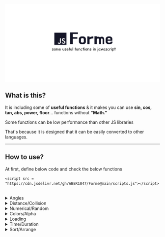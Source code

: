 <div align="center">

<img src = "imgs/repo_templ.png" width = "900px">

</div>


## What is this?

It is including some of **useful functions** & it makes you can use **sin, cos, tan, abs, power, floor**... functions without **"Math."**

Some functions can be low performance than other JS libraries

That's because it is designed that it can be easily converted to other languages.

-------------

## How to use?

At first, define below code and check the below functions

```
<script src = "https://cdn.jsdelivr.net/gh/ABER1047/Forme@main/scripts.js"></script>
```

</br>









<details>
<summary>Angles</summary>


### point_direction(x1,y1,x2,y2)

-------------

<div align="center">

<img width="450px" src = imgs/img_angle.PNG />

This function returns the direction of a vector formed by the specified components [x1,y1] and [x2,y2]

</div>

</br>


### point_direction2(x1,y1,x2,y2,x3,y3)

-------------

<div align="center">

<img width="450px" src = imgs/angle_3.PNG />

This function returns the direction(radian) of a vector formed by the specified components [x1,y1], [x2,y2], [x3,y3]

</div>

</br>





### correct_deg(deg)  /  correct_rad(rad)

-------------

<div align="center">

This function corrects degree value when it is over than 360 degree or negative degree into positive 0~360 degree

Example, 390 degree will be corrected to 30 degree.

</div>

</br>




### rad(deg)

-------------

<div align="center">

It converts degree to radian

</div>

</br>


### deg(rad)

-------------

<div align="center">

It converts radian to degree

</div>

</br>


### Etc.


<div align="center">

pi()

sin(rad) / asin(rad) / arcsin(rad) / asinh(rad)

cos(rad) / acos(rad) / arccos(rad) / acosh(rad)

tan(rad) / atan(rad) / arctan(rad) / atanh(rad) / atan2(rad)



-------------


functions which can be used without "Math."

It is more convenient to use with deg(rad) function or rad(deg) functions.

</div>

</br>


</details>











<details>
<summary>Distance/Collision</summary>


### point_distance(x1,y1,x2,y2)

-------------

<div align="center">

<img width="420px" src = imgs/img_distance.PNG />

This function returns the length of a vector formed by the specified components [x1,y1] and [x2,y2]

you can use this function when you want to get distance between two points

</div>

</br>




### point_distance_3d(x1,y1,z1,x2,y2,z2)

-------------

<div align="center">

This function takes the supplied components of the vector and returns the length (distance) of the vector. 
  
It works in exactly the same way as point_distance() but with the addition of factoring in the z value (depth) for use in 3D space.

</div>

</br>



### place_meeting_point(x1,y1,x2,y2,rad)

-------------

<div align="center">

<img width="450px" src = imgs/img_place_meeting_point.PNG />

This function returns "true" when a point met or be inside a circle

</div>


</br>


### place_meeting_circle(x1,y1,x2,y2,rad1,rad2)

-------------
<div align="center">

<img width="550px" src = imgs/img_place_meeting.PNG />

This function returns "true" when two circles(collision mask) met

</div>

</br>

</details>










<details>
<summary>Numerical/Random</summary>


### irandom_range(range_1,range_2)

-------------

<div align="center">

You supply the low value for the range as well as the high value, and the function will return a random integer value within (and including) the given range

For example, irandom_range(10, 35) will return an integer between 10 and 35 inclusive

</div>



</br>


### irandom_return()

-------------

<div align="center">

You can get -1 or 1 value by 50% chance
  
</div>



</br>
  
### correct_value(value,min,max)

-------------

<div align="center">

You can limit the value of range of numbers
  
</div>
  
#### Example
```

var a = 10

//limit the value of range
a = correct_value(a,0,5);

//it returns 5
console.log(a);
  
```




</br>
  
### sign_without(value)

-------------

<div align="center">

it functions same as "Math.sign(value)"
but, when the value of sign was "0", it returns -1 or 1 by 50% chance
  
</div>
  


</br></br></br>
  
### choose(val0, val1, val2, …, max_val)

-------------

<div align="center">

it chooses the values from above parameters and returns it.
  
</div>
  
  
#### Example
```

//limit the value of range
var a = choose("A","B","C",1,2,3);

//it returns "A" or "B" or "C" or 1 or 2 or 3 by same chances
console.log(a);
  
```



</br></br></br>
  
### factorial(n)

-------------

<div align="center">

it returns mathematical factorial value
  
</div>
  
  





</br></br></br>
  
### permutation(n,r)

-------------

<div align="center">

it returns mathematical permutation value
  
</div>
  
  








</br></br></br>
  
### combination(n,r)

-------------

<div align="center">

it returns mathematical combination value
  
</div>
  
  
  
  
  
  
</br></br></br>
  
### average(val0, val1, val2, …, max_val)

-------------

<div align="center">

This function returns averaged value
  
</div>
  





</br></br></br>
  
### arithmetic_seq(firstTerm,lastTerm,n)

-------------

<div align="center">
  
<img width="450px" src = "https://images.saymedia-content.com/.image/t_share/MTc0NDcxMzQ5ODYxODg1NTc0/how-to-find-the-general-term-of-arithmetic-and-geometric-sequences.png" />
  

This function returns sum of arithmetic sequence
  
It is useful when you want to get sum of repeated things
  
example, if you want to get the result of "1+3+5+7+ ... + 77"
  
</div>





</br></br></br>
  
### geometric_seq(firstTerm,commonRatio,n)

-------------

<div align="center">
  
<img width="450px" src = "https://images.saymedia-content.com/.image/t_share/MTc0NDcxMzQ5ODYxODg1NTc0/how-to-find-the-general-term-of-arithmetic-and-geometric-sequences.png" />
  

This function returns sum of geometric sequence
  
</div>





</br></br></br>
  
### inf_geometric_seq(firstTerm,commonRatio)

-------------

<div align="center">

This function returns sum of infinite geometric sequence
  
</div>
  




</br></br></br>
  
### highest_num(val0, val1, val2, …, max_val)

-------------

<div align="center">

This function chooses highest number and returns it
  
</div>




</br></br></br>
  
### highest_num_array(array)

-------------

<div align="center">

This function chooses highest number from array and returns it
  
</div>
  






</br></br></br>
  
### set_value_case(value, min, max, inner)

-------------

<div align="center">

it returns another specific value by dividing the case where the value is within the range of the condition and the case where it is not.
  
</div>
  
  
#### Example
```

//setting
var value = 50;
var returns = 0;



returns = set_value_case(value, 0, 100, true);

//it returns 50 because the value "50" is between 0~100
console.log(returns);


returns = set_value_case(value, 100, 200, true);

//it returns 100 because the value "50" is smaller than "min" value [100]
console.log(returns);
  
```



### Etc.


<div align="center">

sign(rad) / abs(rad) / sqrt(rad) / pow(rad) / power(rad)

round(rad) / floor(rad)

-------------


functions which can be used without "Math."

</div>

</br>




</details>









<details>
<summary>Colors/Alpha</summary>



### merge_color(color1, color2, amount, debug_mode)

-------------

<div align="center">

you need to set the parameter "color1" and "color2" (hex color only)
And then set the parameter "amount" to merge colors
(0 is minimum and 1 is maximum. if amount value is less than 0 or over than 1, it is applied 0 and 1 if amount is 0, you can get only "color1" value, and if amount is 1, you can get only "color2" value)
  
</div>

#### Example
```

//it return "gray" color
merge_color("#ffffff", "#2a2a28", 0.5);

//if you want to see the result on console, use the parameter "debug mode"
merge_color("#ffffff", "#2a2a28", 0.5, 1);

```


</details>







<details>
<summary>Loading</summary>



### preload_images(file_directory, type, image_name1, image_name2, image_name...)

-------------

<div align="center">

it makes the images preloaded.

it is useful when you added new images after page loaded or change the already existed image to other one.

(if you didn't preload the images before this situations, the images are not shown until fully loaded)


</div>
  
  
#### Example
```

//it loads the images file "MY_GIF1.gif", "MY_GIF2.gif", "MY_GIF3.gif"
preload_images("my_pc/image_folder", "gif", "MY_GIF1", "MY_GIF2", "MY_GIF3");

//it loads the images file "MY_IMG1.png", "MY_IMG2.png", "MY_IMG3.png"
preload_images("my_pc/image_folder", "png", "MY_IMG1", "MY_IMG2", "MY_IMG3");
  
```


</details>







<details>
<summary>Time/Duration</summary>


  
### get_remaining_time(audio)

-------------

<div align="center">

you can get remaining audio/video time.


</div>
  
  
#### Example
```
var audio = document.getElementById("id_audio");

//it returns remaining time (seconds)
console.log(get_remaining_time(audio));
  
```








</br></br></br>
  
### get_current_time(audio)

-------------

<div align="center">

you can get current audio/video time


</div>
  
  
#### Example
```
var audio = document.getElementById("id_audio");

//it returns current time (seconds)
console.log(get_current_time(audio));
  
```





</br></br></br>
  
### convert_sec_to_clocktime(seconds)

-------------

<div align="center">

It converts seconds to clock time


</div>
  
  
#### Example
```

//it returns current clock time (1:00:00)
console.log(reconstruction_time_sec(3600)); //1 hour
  
```






</br></br></br>
  
### convert_min_to_sec(minutes)

-------------

<div align="center">

It converts minutes to seconds and returns it

</div>


#### Example
```

//it returns "60"
console.log(convert_min_to_sec(1)); //1 minute
  
```
  
  
  
  
  
  

</br></br></br>
  
### convert_hour_to_min(hours)

-------------

<div align="center">

It converts hours to minutes and returns it

</div>


#### Example
```

//it returns "60"
console.log(convert_hour_to_min(1)); //1 hour
  
```
  
  
  
  
  
  
</br></br></br>
  
### convert_hour_to_sec(hours)

-------------

<div align="center">

It converts hours to seconds and returns it

</div>


#### Example
```

//it returns "3600"
console.log(convert_hour_to_sec(1)); //1 hour
  
```
  


</details>











<details>
<summary>Sort/Arrange</summary>


  
### arrange_value(val0, val1, val2, …, max_val)

-------------

<div align="center">

This function returns arranged array
  
The parameters have to be consist of only "numbers".

</div>
  
  
#### Example
```
  
//it returns array [1,2,3,4,5,6]
console.log(arrange_value(6,2,5,3,4,1));
  
```
  
  
  
</br></br></br>
  
### arrange_array(array)

-------------

<div align="center">

This function returns arranged array
  
The perameter array have to be consist of only "numbers".

</div>
  
  
#### Example
```
var array_ = [6,2,5,3,4,1]
  
//it returns array [1,2,3,4,5,6]
console.log(arrange_array(array_));
  
```
  
  
  
    
  
  
</br></br></br>
  
### arrange_text(text_array)

-------------

<div align="center">

This function returns arranged array which is sorted alphabetically

</div>
  
  
#### Example
```
var array_ = ["B","A","C","가","나","가가","가나",];
  
//it returns array ["A", "B", "C", "가", "가가", "가나", "나"]
console.log(arrange_array(array_));
  
```




</details>

